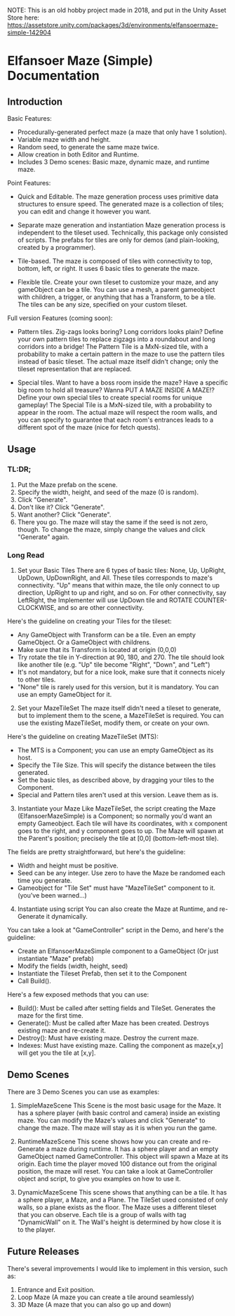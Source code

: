 NOTE: This is an old hobby project made in 2018, and put in the Unity Asset Store here:
https://assetstore.unity.com/packages/3d/environments/elfansoermaze-simple-142904

# Elfansoer Maze (Simple) Documentation

## Introduction
Basic Features:
- Procedurally-generated perfect maze (a maze that only have 1 solution).
- Variable maze width and height.
- Random seed, to generate the same maze twice.
- Allow creation in both Editor and Runtime.
- Includes 3 Demo scenes: Basic maze, dynamic maze, and runtime maze.

Point Features:
- Quick and Editable.
The maze generation process uses primitive data structures to ensure speed.
The generated maze is a collection of tiles; you can edit and change it however you want.

- Separate maze generation and instantiation
Maze generation process is independent to the tileset used.
Technically, this package only consisted of scripts. The prefabs for tiles are only for demos (and plain-looking, created by a programmer).

- Tile-based.
The maze is composed of tiles with connectivity to top, bottom, left, or right.
It uses 6 basic tiles to generate the maze.

- Flexible tile.
Create your own tileset to customize your maze, and any gameObject can be a tile. 
You can use a mesh, a parent gameobject with children, a trigger, or anything that has a Transform, to be a tile.
The tiles can be any size, specified on your custom tileset.

Full version Features (coming soon):
- Pattern tiles.
Zig-zags looks boring? Long corridors looks plain?
Define your own pattern tiles to replace zigzags into a roundabout and long corridors into a bridge!
The Pattern Tile is a MxN-sized tile, with a probability to make a certain pattern in the maze to use the pattern tiles instead of basic tileset.
The actual maze itself didn't change; only the tileset representation that are replaced.

- Special tiles.
Want to have a boss room inside the maze? Have a specific big room to hold all treasure? Wanna PUT A MAZE INSIDE A MAZE!?
Define your own special tiles to create special rooms for unique gameplay!
The Special Tile is a MxN-sized tile, with a probability to appear in the room.
The actual maze will respect the room walls, and you can specify to guarantee that each room's entrances leads to a different spot of the maze (nice for fetch quests).

## Usage
### TL:DR;
1. Put the Maze prefab on the scene.
2. Specify the width, height, and seed of the maze (0 is random).
3. Click "Generate".
4. Don't like it? Click "Generate".
5. Want another? Click "Generate".
6. There you go. The maze will stay the same if the seed is not zero, though.
To change the maze, simply change the values and click "Generate" again.

### Long Read
1. Set your Basic Tiles
There are 6 types of basic tiles: None, Up, UpRight, UpDown, UpDownRight, and All. These tiles corresponds to maze's connectivity.
"Up" means that within maze, the tile only connect to up direction, UpRight to up and right, and so on.
For other connectivity, say LeftRight, the Implementer will use UpDown tile and ROTATE COUNTER-CLOCKWISE, and so are other connectivity.

Here's the guideline on creating your Tiles for the tileset:
- Any GameObject with Transform can be a tile. Even an empty GameObject. Or a GameObject with childrens.
- Make sure that its Transform is located at origin (0,0,0)
- Try rotate the tile in Y-direction at 90, 180, and 270. The tile should look like another tile (e.g. "Up" tile become "Right", "Down", and "Left")
- It's not mandatory, but for a nice look, make sure that it connects nicely to other tiles.
- "None" tile is rarely used for this version, but it is mandatory. You can use an empty GameObject for it.

2. Set your MazeTileSet
The maze itself didn't need a tileset to generate, but to implement them to the scene, a MazeTileSet is required.
You can use the existing MazeTileSet, modify them, or create on your own.

Here's the guideline on creating MazeTileSet (MTS):
- The MTS is a Component; you can use an empty GameObject as its host.
- Specify the Tile Size. This will specify the distance between the tiles generated.
- Set the basic tiles, as described above, by dragging your tiles to the Component.
- Special and Pattern tiles aren't used at this version. Leave them as is.

3. Instantiate your Maze
Like MazeTileSet, the script creating the Maze (ElfansoerMazeSimple) is a Component; so normally you'd want an empty Gameobject.
Each tile will have its coordinates, with x component goes to the right, and y component goes to up.
The Maze will spawn at the Parent's position; precisely the tile at [0,0] (bottom-left-most tile).

The fields are pretty straightforward, but here's the guideline:
- Width and height must be positive.
- Seed can be any integer. Use zero to have the Maze be randomed each time you generate.
- Gameobject for "Tile Set" must have "MazeTileSet" component to it. (you've been warned...)

4. Instantiate using script
You can also create the Maze at Runtime, and re-Generate it dynamically. 

You can take a look at "GameController" script in the Demo, and here's the guideline:
- Create an ElfansoerMazeSimple component to a GameObject (Or just instantiate "Maze" prefab)
- Modify the fields (width, height, seed)
- Instantiate the Tileset Prefab, then set it to the Component
- Call Build().

Here's a few exposed methods that you can use:
- Build(): Must be called after setting fields and TileSet. Generates the maze for the first time.
- Generate(): Must be called after Maze has been created. Destroys existing maze and re-create it.
- Destroy(): Must have existing maze. Destroy the current maze.
- Indexes: Must have existing maze. Calling the component as maze[x,y] will get you the tile at [x,y].

## Demo Scenes
There are 3 Demo Scenes you can use as examples:
1. SimpleMazeScene
This Scene is the most basic usage for the Maze.
It has a sphere player (with basic control and camera) inside an existing maze.
You can modify the Maze's values and click "Generate" to change the maze. The maze will stay as it is when you run the game.

2. RuntimeMazeScene
This scene shows how you can create and re-Generate a maze during runtime.
It has a sphere player and an empty GameObject named GameController. This object will spawn a Maze at its origin.
Each time the player moved 100 distance out from the original position, the maze will reset. 
You can take a look at GameController object and script, to give you examples on how to use it.

3. DynamicMazeScene
This scene shows that anything can be a tile.
It has a sphere player, a Maze, and a Plane. The TileSet used consisted of only walls, so a plane exists as the floor.
The Maze uses a different tileset that you can observe. Each tile is a group of walls with tag "DynamicWall" on it.
The Wall's height is determined by how close it is to the player.

## Future Releases
There's several improvements I would like to implement in this version, such as:
1. Entrance and Exit position.
2. Loop Maze (A maze you can create a tile around seamlessly)
3. 3D Maze (A maze that you can also go up and down)